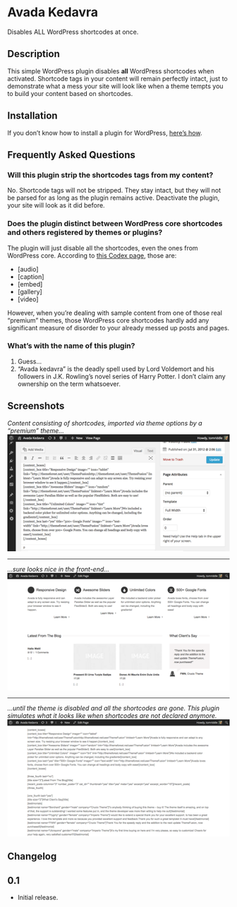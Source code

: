 # Avada Kedavra

Disables ALL WordPress shortcodes at once.

## Description

This simple WordPress plugin disables **all** WordPress shortcodes when activated. Shortcode tags in your content will remain perfectly intact, just to demonstrate what a mess your site will look like when a theme tempts you to build your content based on shortcodes.

## Installation

If you don’t know how to install a plugin for WordPress, [here’s how](http://codex.wordpress.org/Managing_Plugins#Installing_Plugins).

## Frequently Asked Questions

### Will this plugin strip the shortcodes tags from my content?

No. Shortcode tags will not be stripped. They stay intact, but they will not be parsed for as long as the plugin remains active. Deactivate the plugin, your site will look as it did before.

### Does the plugin distinct between WordPress core shortcodes and others registered by themes or plugins?

The plugin will just disable all the shortcodes, even the ones from WordPress core. According to [this Codex page](http://codex.wordpress.org/Shortcode), those are:

* [audio]
* [caption]
* [embed]
* [gallery]
* [video]

However, when you’re dealing with sample content from one of those real “premium” themes, those WordPress core shortcodes hardly add any significant measure of disorder to your already messed up posts and pages.

### What’s with the name of this plugin?

   1. Guess…
   2. “Avada kedavra” is the deadly spell used by Lord Voldemort and his followers in J.K. Rowling’s novel series of Harry Potter. I don’t claim any ownership on the term whatsoever.

## Screenshots

_Content consisting of shortcodes, imported via theme options by a “premium” theme…_
![screenshot-1.png](https://raw.githubusercontent.com/glueckpress/avada-kedavra/assets/screenshot-1.png)

---

_…sure looks nice in the front-end…_
![screenshot-2.png](https://raw.githubusercontent.com/glueckpress/avada-kedavra/assets/screenshot-2.png)

---

_…until the theme is disabled and all the shortcodes are gone. This plugin simulates what it looks like when shortcodes are not declared anymore._
![screenshot-3.png](https://raw.githubusercontent.com/glueckpress/avada-kedavra/assets/screenshot-3.png)

## Changelog

## 0.1

* Initial release.